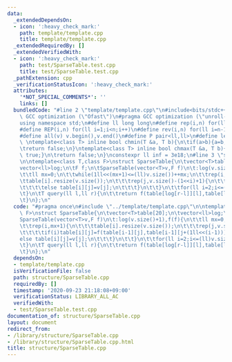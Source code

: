 ```yaml
---
data:
  _extendedDependsOn:
  - icon: ':heavy_check_mark:'
    path: template/template.cpp
    title: template/template.cpp
  _extendedRequiredBy: []
  _extendedVerifiedWith:
  - icon: ':heavy_check_mark:'
    path: test/SparseTable.test.cpp
    title: test/SparseTable.test.cpp
  _pathExtension: cpp
  _verificationStatusIcon: ':heavy_check_mark:'
  attributes:
    '*NOT_SPECIAL_COMMENTS*': ''
    links: []
  bundledCode: "#line 2 \"template/template.cpp\"\n#include<bits/stdc++.h>\n#pragma\
    \ GCC optimization (\"Ofast\")\n#pragma GCC optimization (\"unroll-loops\")\n\
    using namespace std;\n#define ll long long\n#define rep(i,n) for(ll i=0;i<n;i++)\n\
    #define REP(i,n) for(ll i=1;i<n;i++)\n#define rev(i,n) for(ll i=n-1;i>=0;i--)\n\
    #define all(v) v.begin(),v.end()\n#define P pair<ll,ll>\n#define len(s) (ll)s.size()\n\
    \ \ntemplate<class T> inline bool chmin(T &a, T b){\n\tif(a>b){a=b;return true;}\n\
    \treturn false;\n}\ntemplate<class T> inline bool chmax(T &a, T b){\n\tif(a<b){a=b;return\
    \ true;}\n\treturn false;\n}\nconstexpr ll inf = 3e18;\n#line 3 \"structure/SparseTable.cpp\"\
    \n\ntemplate<class T,class F>\nstruct SparseTable{\n\tvector<T>table[20];\n\t\
    vector<ll>log;\n\tF f;\n\tSparseTable(vector<T>v,F f)\n\t:log(v.size()+1),f(f){\n\
    \t\tll mx=0;\n\t\twhile(1ll<<(mx+1)<=(ll)v.size())++mx;\n\t\trep(i,mx+1){\n\t\t\
    \ttable[i].resize(v.size());\n\t\t\trep(j,v.size()-(1<<i)+1){\n\t\t\t\tif(i)table[i][j]=f(table[i-1][j],table[i-1][j+(1ll<<(i-1))]);\n\
    \t\t\t\telse table[i][j]=v[j];\n\t\t\t}\n\t\t}\n\t\tfor(ll i=2;i<=(ll)v.size();i++)log[i]=log[i>>1]+1;\n\
    \t}\n\tT query(ll l,ll r){\n\t\treturn f(table[log[r-l]][l],table[log[r-l]][r-(1<<log[r-l])]);\n\
    \t}\n};\n"
  code: "#pragma once\n#include \"../template/template.cpp\"\n\ntemplate<class T,class\
    \ F>\nstruct SparseTable{\n\tvector<T>table[20];\n\tvector<ll>log;\n\tF f;\n\t\
    SparseTable(vector<T>v,F f)\n\t:log(v.size()+1),f(f){\n\t\tll mx=0;\n\t\twhile(1ll<<(mx+1)<=(ll)v.size())++mx;\n\
    \t\trep(i,mx+1){\n\t\t\ttable[i].resize(v.size());\n\t\t\trep(j,v.size()-(1<<i)+1){\n\
    \t\t\t\tif(i)table[i][j]=f(table[i-1][j],table[i-1][j+(1ll<<(i-1))]);\n\t\t\t\t\
    else table[i][j]=v[j];\n\t\t\t}\n\t\t}\n\t\tfor(ll i=2;i<=(ll)v.size();i++)log[i]=log[i>>1]+1;\n\
    \t}\n\tT query(ll l,ll r){\n\t\treturn f(table[log[r-l]][l],table[log[r-l]][r-(1<<log[r-l])]);\n\
    \t}\n};\n"
  dependsOn:
  - template/template.cpp
  isVerificationFile: false
  path: structure/SparseTable.cpp
  requiredBy: []
  timestamp: '2020-09-23 21:18:08+09:00'
  verificationStatus: LIBRARY_ALL_AC
  verifiedWith:
  - test/SparseTable.test.cpp
documentation_of: structure/SparseTable.cpp
layout: document
redirect_from:
- /library/structure/SparseTable.cpp
- /library/structure/SparseTable.cpp.html
title: structure/SparseTable.cpp
---
```

